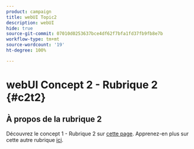 ```yaml
---
product: campaign
title: webUI Topic2
description: webUI
hide: true
source-git-commit: 07010d0253637bce4df62f7bfa1fd37fb9fb8e7b
workflow-type: tm+mt
source-wordcount: '19'
ht-degree: 100%

---
```


# webUI Concept 2 - Rubrique 2 {#c2t2}

## À propos de la rubrique 2

Découvrez le concept 1 - Rubrique 2 sur [cette page](../concept1/topic2.md).
Apprenez-en plus sur cette autre rubrique [ici](../../automation/workflow/about-workflows.md).